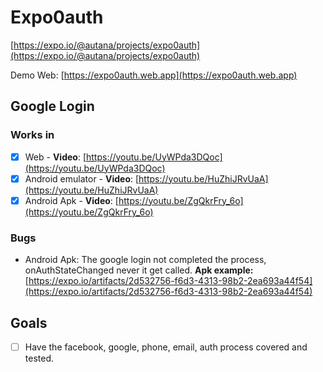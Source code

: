 # Expo0auth

[https://expo.io/@autana/projects/expo0auth](https://expo.io/@autana/projects/expo0auth)

Demo Web: [https://expo0auth.web.app](https://expo0auth.web.app)

## Google Login

### Works in

- [x] Web - **Video**: [https://youtu.be/UyWPda3DQoc](https://youtu.be/UyWPda3DQoc)
- [x] Android emulator - **Video**: [https://youtu.be/HuZhiJRvUaA](https://youtu.be/HuZhiJRvUaA)
- [x] Android Apk - **Video**: [https://youtu.be/ZgQkrFry_6o](https://youtu.be/ZgQkrFry_6o)

### Bugs

- Android Apk: The google login not completed the process, onAuthStateChanged never it get called. **Apk example:** [https://expo.io/artifacts/2d532756-f6d3-4313-98b2-2ea693a44f54](https://expo.io/artifacts/2d532756-f6d3-4313-98b2-2ea693a44f54)

## Goals

- [ ] Have the facebook, google, phone, email, auth process covered and tested.
